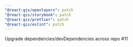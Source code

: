 ```yaml
---
"@react-gis/openlayers": patch
"@react-gis/storybook": patch
"@react-gis/prettier": patch
"@react-gis/eslint": patch
---
```


Upgrade dependencies/devDependencies across repo #11
